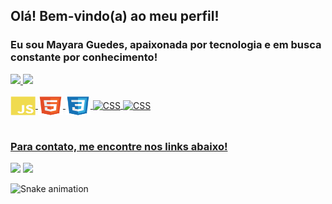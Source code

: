 ## Olá!  Bem-vindo(a) ao meu perfil!

### Eu sou Mayara Guedes, apaixonada por tecnologia e em busca constante por conhecimento!

 <div>
  <a href="https://github.com/mayara-guedes">
  <img height="180em" src="https://github-readme-stats.vercel.app/api?username=mayara-guedes&show_icons=true&theme=radical&include_all_commits=true&count_private=true"/>
  <img height="180em" src="https://github-readme-stats.vercel.app/api/top-langs/?username=mayara-guedes&layout=compact&langs_count=6&theme=radical"/>
</div>
<div style="display: inline_block"><br>
  <img align="center" alt="Js" height="30" width="40" src="https://raw.githubusercontent.com/devicons/devicon/master/icons/javascript/javascript-plain.svg">
  <img align="center" alt="HTML" height="30" width="40" src="https://raw.githubusercontent.com/devicons/devicon/master/icons/html5/html5-original.svg">
  <img align="center" alt="CSS" height="30" width="40" src="https://raw.githubusercontent.com/devicons/devicon/master/icons/css3/css3-original.svg">
  <img align="center" alt="CSS" height="30" width="40" src= "https://upload.wikimedia.org/wikipedia/commons/e/e0/Git-logo.svg">
  <img align="center" alt="CSS" height="30" width="40" src= "https://www.svgrepo.com/show/303388/java-4-logo.svg">
  
</div>
 
 <br>
 
  ### Para contato, me encontre nos links abaixo!
 
<div> 
  
  
 
  <a href = "mailto:mayara_mayara@hotmail.com"><img src="https://img.shields.io/badge/-Gmail-%23333?style=for-the-badge&logo=gmail&logoColor=white" target="_blank"></a>
  <a href="https://www.linkedin.com/in/mayara-guedes-622955a2/" target="_blank"><img src="https://img.shields.io/badge/-LinkedIn-%230077B5?style=for-the-badge&logo=linkedin&logoColor=white" target="_blank"></a> 
 
  ![Snake animation](https://github.com/mayara-guedes/mayara-guedes/blob/output/github-contribution-grid-snake.svg)

</div>
